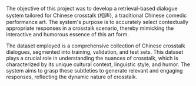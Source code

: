 The objective of this project was to develop a retrieval-based dialogue system tailored for
Chinese crosstalk (相声), a traditional Chinese comedic performance art. The system's
purpose is to accurately select contextually appropriate responses in a crosstalk scenario,
thereby mimicking the interactive and humorous essence of this art form.

The dataset employed is a comprehensive collection of Chinese crosstalk dialogues,
segmented into training, validation, and test sets. This dataset plays a crucial role in
understanding the nuances of crosstalk, which is characterized by its unique cultural context,
linguistic style, and humor. The system aims to grasp these subtleties to generate relevant
and engaging responses, reflecting the dynamic nature of crosstalk.
